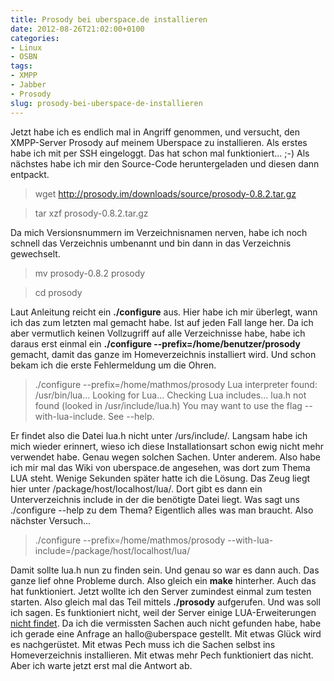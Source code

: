 ```yaml
---
title: Prosody bei uberspace.de installieren
date: 2012-08-26T21:02:00+0100
categories:
- Linux
- OSBN
tags:
- XMPP
- Jabber
- Prosody
slug: prosody-bei-uberspace-de-installieren
---
```

Jetzt habe ich es endlich mal in Angriff genommen, und versucht, den XMPP-Server Prosody auf meinem Uberspace zu installieren. Als erstes habe ich mit per SSH eingeloggt. Das hat schon mal funktioniert... ;-) Als nächstes habe ich mir den Source-Code heruntergeladen und diesen dann entpackt.

>wget http://prosody.im/downloads/source/prosody-0.8.2.tar.gz

>tar xzf prosody-0.8.2.tar.gz

Da mich Versionsnummern im Verzeichnisnamen nerven, habe ich noch schnell das Verzeichnis umbenannt und bin dann in das Verzeichnis gewechselt.

>mv prosody-0.8.2 prosody

>cd prosody

Laut Anleitung reicht ein **./configure** aus. Hier habe ich mir überlegt, wann ich das zum letzten mal gemacht habe. Ist auf jeden Fall lange her. Da ich aber vermutlich keinen Vollzugriff auf alle Verzeichnisse habe, habe ich daraus erst einmal ein **./configure --prefix=/home/benutzer/prosody** gemacht, damit das ganze im Homeverzeichnis installiert wird. Und schon bekam ich die erste Fehlermeldung um die Ohren.

>./configure --prefix=/home/mathmos/prosody Lua interpreter found: /usr/bin/lua... Looking for Lua... Checking Lua includes... lua.h not found (looked in /usr/include/lua.h) You may want to use the flag --with-lua-include. See --help.

Er findet also die Datei lua.h nicht unter /urs/include/. Langsam habe ich mich wieder erinnert, wieso ich diese Installationsart schon ewig nicht mehr verwendet habe. Genau wegen solchen Sachen. Unter anderem. Also habe ich mir mal das Wiki von uberspace.de angesehen, was dort zum Thema LUA steht. Wenige Sekunden später hatte ich die Lösung. Das Zeug liegt hier unter /package/host/localhost/lua/. Dort gibt es dann ein Unterverzeichnis include in der die benötigte Datei liegt. Was sagt uns ./configure --help zu dem Thema? Eigentlich alles was man braucht. Also nächster Versuch...

>./configure --prefix=/home/mathmos/prosody --with-lua-include=/package/host/localhost/lua/

Damit sollte lua.h nun zu finden sein. Und genau so war es dann auch. Das ganze lief ohne Probleme durch. Also gleich ein **make** hinterher. Auch das hat funktioniert. Jetzt wollte ich den Server zumindest einmal zum testen starten. Also gleich mal das Teil mittels **./prosody** aufgerufen. Und was soll ich sagen. Es funktioniert nicht, weil der Server einige LUA-Erweiterungen [nicht findet](http://pastebin.com/WSsKk5k8 "Fehlermeldung Prosody"). Da ich die vermissten Sachen auch nicht gefunden habe, habe ich gerade eine Anfrage an hallo@uberspace gestellt. Mit etwas Glück wird es nachgerüstet. Mit etwas Pech muss ich die Sachen selbst ins Homeverzeichnis installieren. Mit etwas mehr Pech funktioniert das nicht. Aber ich warte jetzt erst mal die Antwort ab.
